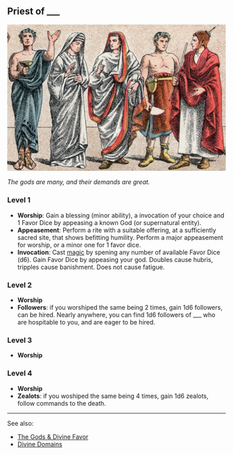 ## Priest of \___

![Five priests in ceremonial robes](/images/priests.jpg)

*The gods are many, and their demands are great.*

### Level 1
*   **Worship**: Gain a blessing (minor ability), a invocation of your choice and 1 Favor Dice by appeasing a known God (or supernatural entity).
*   **Appeasement**: Perform a rite with a suitable offering, at a sufficiently sacred site, that shows befitting humility. Perform a major appeasement for worship, or a minor one for 1 favor dice.
*   **Invocation**: Cast [magic](/rules.md#magic) by spening any number of available Favor Dice (d6). Gain Favor Dice by appeasing your god. Doubles cause hubris, tripples cause banishment. Does not cause fatigue.

### Level 2
*   **Worship**
*   **Followers**: if you worshiped the same being 2 times, gain 1d6 followers, can be hired. Nearly anywhere, you can find 1d6 followers of \___ who are hospitable to you, and are eager to be hired.

### Level 3
*   **Worship**

### Level 4
*   **Worship**
*   **Zealots**: if you woshiped the same being 4 times, gain 1d6 zealots, follow commands to the death.

---
See also:
- [The Gods & Divine Favor](../gods.md)
- [Divine Domains](../divine-domains.md)